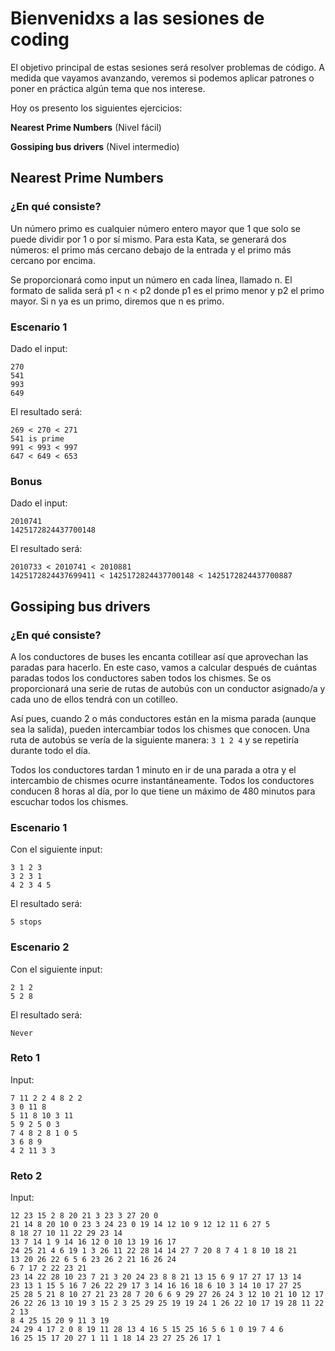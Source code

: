 # Bienvenidxs a las sesiones de coding

El objetivo principal de estas sesiones será resolver problemas de código. A medida que vayamos avanzando, veremos
si podemos aplicar patrones o poner en práctica algún tema que nos interese.

Hoy os presento los siguientes ejercicios:

**Nearest Prime Numbers** (Nivel fácil)

**Gossiping bus drivers** (Nivel intermedio)

## Nearest Prime Numbers

### ¿En qué consiste?

Un número primo es cualquier número entero mayor que 1 que solo se puede dividir por 1 o por sí mismo.
Para esta Kata, se generará dos números: el primo más cercano debajo de la entrada y el primo más cercano por encima.

Se proporcionará como input un número en cada línea, llamado n. El formato de salida será p1 < n < p2
donde p1 es el primo menor y p2 el primo mayor. Si n ya es un primo, diremos que n es primo.

### Escenario 1
Dado el input:
```
270  
541  
993  
649
```
El resultado será:
```
269 < 270 < 271  
541 is prime
991 < 993 < 997  
647 < 649 < 653
```

### Bonus
Dado el input:
```
2010741
1425172824437700148
```
El resultado será:
```
2010733 < 2010741 < 2010881
1425172824437699411 < 1425172824437700148 < 1425172824437700887
```

## Gossiping bus drivers

### ¿En qué consiste?

A los conductores de buses les encanta cotillear así que aprovechan las paradas para hacerlo. En este caso, vamos
a calcular después de cuántas paradas todos los conductores saben todos los chismes.
Se os proporcionará una serie de rutas de autobús con un conductor asignado/a y cada uno de ellos tendrá con un cotilleo.

Así pues, cuando 2 o más conductores están en la misma parada (aunque sea la salida), pueden intercambiar todos los chismes que conocen.
Una ruta de autobús se vería de la siguiente manera: `3 1 2 4` y se repetiría durante todo el día.

Todos los conductores tardan 1 minuto en ir de una parada a otra y el intercambio de chismes ocurre instantáneamente.
Todos los conductores conducen 8 horas al día, por lo que tiene un máximo de 480 minutos para escuchar todos los chismes.

### Escenario 1
Con el siguiente input:
```
3 1 2 3
3 2 3 1 
4 2 3 4 5
```
El resultado será:
```
5 stops
```

### Escenario 2
Con el siguiente input:
```
2 1 2
5 2 8
```
El resultado será:
```
Never
```

### Reto 1
Input:
```
7 11 2 2 4 8 2 2
3 0 11 8
5 11 8 10 3 11
5 9 2 5 0 3
7 4 8 2 8 1 0 5
3 6 8 9
4 2 11 3 3
```

### Reto 2
Input:
```
12 23 15 2 8 20 21 3 23 3 27 20 0
21 14 8 20 10 0 23 3 24 23 0 19 14 12 10 9 12 12 11 6 27 5
8 18 27 10 11 22 29 23 14
13 7 14 1 9 14 16 12 0 10 13 19 16 17
24 25 21 4 6 19 1 3 26 11 22 28 14 14 27 7 20 8 7 4 1 8 10 18 21
13 20 26 22 6 5 6 23 26 2 21 16 26 24
6 7 17 2 22 23 21
23 14 22 28 10 23 7 21 3 20 24 23 8 8 21 13 15 6 9 17 27 17 13 14
23 13 1 15 5 16 7 26 22 29 17 3 14 16 16 18 6 10 3 14 10 17 27 25
25 28 5 21 8 10 27 21 23 28 7 20 6 6 9 29 27 26 24 3 12 10 21 10 12 17
26 22 26 13 10 19 3 15 2 3 25 29 25 19 19 24 1 26 22 10 17 19 28 11 22 2 13
8 4 25 15 20 9 11 3 19
24 29 4 17 2 0 8 19 11 28 13 4 16 5 15 25 16 5 6 1 0 19 7 4 6
16 25 15 17 20 27 1 11 1 18 14 23 27 25 26 17 1
```
